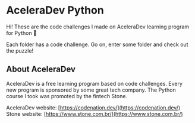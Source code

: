 # AceleraDev Python

Hi! These are the code challenges I made on AceleraDev learning program for Python :snake:

Each folder has a code challenge. Go on, enter some folder and check out the puzzle!

## About AceleraDev

AceleraDev is a free learning program based on code challenges. Every new program is sponsored by some great tech company. The Python course I took was promoted by the fintech Stone.

AceleraDev website: [https://codenation.dev/](https://codenation.dev/)
Stone website: [https://www.stone.com.br/](https://www.stone.com.br/)